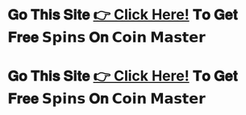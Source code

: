 # 𝐆𝐨 𝐓𝐡𝐢𝐬 𝐒𝐢𝐭𝐞 [👉 Click Here!](https://tinyurl.com/livecoinmasterspins) 𝐓𝐨 𝐆𝐞𝐭 𝐅𝐫𝐞𝐞 𝗦𝗽𝗶𝗻𝘀 𝐎𝐧 𝗖𝗼𝗶𝗻 𝗠𝗮𝘀𝘁𝗲𝗿
# 𝐆𝐨 𝐓𝐡𝐢𝐬 𝐒𝐢𝐭𝐞 [👉 Click Here!](https://tinyurl.com/livecoinmasterspins) 𝐓𝐨 𝐆𝐞𝐭 𝐅𝐫𝐞𝐞 𝗦𝗽𝗶𝗻𝘀 𝐎𝐧 𝗖𝗼𝗶𝗻 𝗠𝗮𝘀𝘁𝗲𝗿
